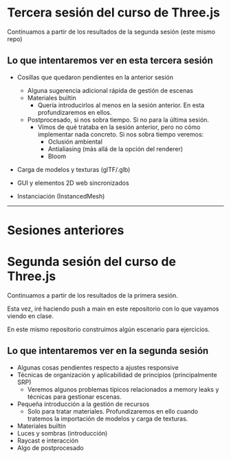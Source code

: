 # Tercera sesión del curso de Three.js

Continuamos a partir de los resultados de la segunda sesión (este mismo repo)

## Lo que intentaremos ver en esta tercera sesión

- Cosillas que quedaron pendientes en la anterior sesión
    - Alguna sugerencia adicional rápida de gestión de escenas
    - Materiales builtin
        - Quería introducirlos al menos en la sesión anterior. En esta profundizaremos en ellos.
    - Postprocesado, si nos sobra tiempo. Si no para la última sesión.
        - Vimos de qué trataba en la sesión anterior, pero no cómo implementar nada concreto. Si nos sobra tiempo veremos:
            - Oclusión ambiental
            - Antialiasing (más allá de la opción del renderer)
            - Bloom

- Carga de modelos y texturas (glTF/.glb)

- GUI y elementos 2D web sincronizados

- Instanciación (InstancedMesh)

---

# Sesiones anteriores

# Segunda sesión del curso de Three.js

Continuamos a partir de los resultados de la primera sesión.

Esta vez, iré haciendo push a main en este repositorio con lo que vayamos
viendo en clase.

En este mismo repositorio construimos algún escenario para ejercicios.

## Lo que intentaremos ver en la segunda sesión

- Algunas cosas pendientes respecto a ajustes responsive
- Técnicas de organización y aplicabilidad de principios (principalmente SRP)
    - Veremos algunos problemas típicos relacionados a memory leaks y técnicas para gestionar escenas.
- Pequeña introducción a la gestión de recursos
    - Solo para tratar materiales. Profundizaremos en ello cuando tratemos la importación de modelos y carga de texturas.
- Materiales builtin
- Luces y sombras (introducción)
- Raycast e interacción
- Algo de postprocesado